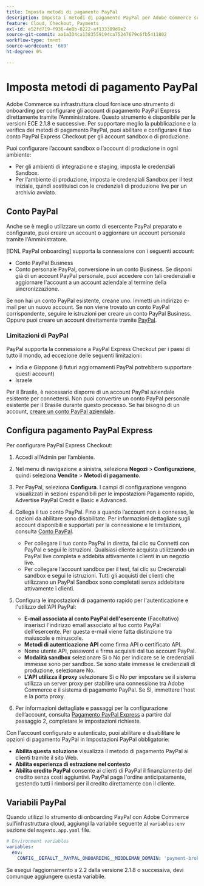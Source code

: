```yaml
---
title: Imposta metodi di pagamento PayPal
description: Imposta i metodi di pagamento PayPal per Adobe Commerce sull'infrastruttura cloud.
feature: Cloud, Checkout, Payments
exl-id: e52fd719-f936-4e8b-8222-af133389d9e2
source-git-commit: aa1a334ca1383559194ca75247679c6fb5411802
workflow-type: tm+mt
source-wordcount: '669'
ht-degree: 0%

---
```


# Imposta metodi di pagamento PayPal

Adobe Commerce su infrastruttura cloud fornisce uno strumento di onboarding per configurare gli account di pagamento PayPal Express direttamente tramite l’Amministratore. Questo strumento è disponibile per le versioni ECE 2.1.8 e successive. Per supportare meglio la pubblicazione e la verifica dei metodi di pagamento PayPal, puoi abilitare e configurare il tuo conto PayPal Express Checkout per gli account sandbox o di produzione.

Puoi configurare l’account sandbox o l’account di produzione in ogni ambiente:

* Per gli ambienti di integrazione e staging, imposta le credenziali Sandbox.
* Per l’ambiente di produzione, imposta le credenziali Sandbox per il test iniziale, quindi sostituisci con le credenziali di produzione live per un archivio avviato.

## Conto PayPal

Anche se è meglio utilizzare un conto di esercente PayPal preparato e configurato, puoi creare un account o aggiornare un account personale tramite l&#39;Amministratore.

[!DNL PayPal onboarding] supporta la connessione con i seguenti account:

* Conto PayPal Business
* Conto personale PayPal, conversione in un conto Business. Se disponi già di un account PayPal personale, puoi accedere con tali credenziali e aggiornare l&#39;account a un account aziendale al termine della sincronizzazione.

Se non hai un conto PayPal esistente, creane uno. Immetti un indirizzo e-mail per un nuovo account. Se non viene trovato un conto PayPal corrispondente, seguire le istruzioni per creare un conto PayPal Business. Oppure puoi creare un account direttamente tramite [PayPal](https://www.paypal.com/us/webapps/mpp/account-selection).

### Limitazioni di PayPal

PayPal supporta la connessione a PayPal Express Checkout per i paesi di tutto il mondo, ad eccezione delle seguenti limitazioni:

* India e Giappone (i futuri aggiornamenti PayPal potrebbero supportare questi account)
* Israele

Per il Brasile, è necessario disporre di un account PayPal aziendale esistente per connettersi. Non puoi convertire un conto PayPal personale esistente per il Brasile durante questo processo. Se hai bisogno di un account, [creare un conto PayPal aziendale](https://www.paypal.com/us/webapps/mpp/account-selection).

## Configura pagamento PayPal Express

Per configurare PayPal Express Checkout:

1. Accedi all’Admin per l’ambiente.
1. Nel menu di navigazione a sinistra, seleziona **Negozi** > **Configurazione**, quindi seleziona **Vendite** > **Metodi di pagamento**.
1. Per PayPal, seleziona **Configura**. I campi di configurazione vengono visualizzati in sezioni espandibili per le impostazioni Pagamento rapido, Advertise PayPal Credit e Basic e Advanced.
1. Collega il tuo conto PayPal. Fino a quando l’account non è connesso, le opzioni da abilitare sono disabilitate. Per informazioni dettagliate sugli account disponibili e supportati per la connessione e le limitazioni, consulta [Conto PayPal](#paypal-account).

   * Per collegare il tuo conto PayPal in diretta, fai clic su Connetti con PayPal e segui le istruzioni. Qualsiasi cliente acquista utilizzando un PayPal live completa e addebita attivamente i clienti in un negozio live.
   * Per collegare l’account sandbox per il test, fai clic su Credenziali sandbox e segui le istruzioni. Tutti gli acquisti dei clienti che utilizzano un PayPal Sandbox sono completati senza addebitare attivamente i clienti.

1. Configura le impostazioni di pagamento rapido per l&#39;autenticazione e l&#39;utilizzo dell&#39;API PayPal:

   * **E-mail associata al conto PayPal dell&#39;esercente** (Facoltativo) inserisci l&#39;indirizzo email associato al tuo conto PayPal dell&#39;esercente. Per questa e-mail viene fatta distinzione tra maiuscole e minuscole.
   * **Metodi di autenticazione API** come firma API o certificato API.
   * Nome utente API, password e firma acquisiti dal tuo account PayPal.
   * **Modalità sandbox** selezionare Sì o No per indicare se le credenziali immesse sono per sandbox. Se sono state immesse le credenziali di produzione, selezionare No.
   * **L&#39;API utilizza il proxy** selezionare Sì o No per impostare se il sistema utilizza un server proxy per stabilire una connessione tra Adobe Commerce e il sistema di pagamento PayPal. Se Sì, immettere l&#39;host e la porta proxy.

1. Per informazioni dettagliate e passaggi per la configurazione dell’account, consulta [Pagamento PayPal Express](https://docs.magento.com/user-guide/payment/paypal-express-checkout.html) a partire dal passaggio 2, completare le impostazioni richieste.

Con l&#39;account configurato e autenticato, puoi abilitare e disabilitare le opzioni di pagamento PayPal in Impostazioni PayPal obbligatorie:

* **Abilita questa soluzione** visualizza il metodo di pagamento PayPal ai clienti tramite il sito Web.
* **Abilita esperienza di estrazione nel contesto**
* **Abilita credito PayPal** consente ai clienti di PayPal il finanziamento del credito senza costi aggiuntivi. PayPal paga l&#39;ordine anticipatamente, gestendo tutti i rimborsi per il credito direttamente con il cliente.

## Variabili PayPal

Quando utilizzi lo strumento di onboarding PayPal con Adobe Commerce sull’infrastruttura cloud, aggiungi la variabile seguente al `variables:env` sezione del `magento.app.yaml` file.

```yaml
# Environment variables
variables:
  env:
    CONFIG__DEFAULT__PAYPAL_ONBOARDING__MIDDLEMAN_DOMAIN: 'payment-broker.magento.com'
```

Se esegui l’aggiornamento a 2.2 dalla versione 2.1.8 o successiva, devi comunque aggiungere questa variabile.
